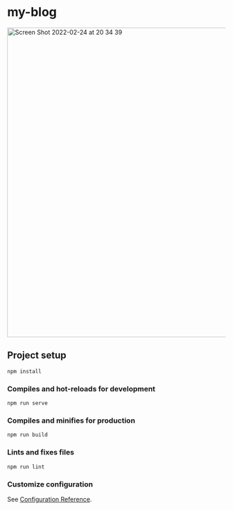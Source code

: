 # my-blog
<img width="714" alt="Screen Shot 2022-02-24 at 20 34 39" src="https://user-images.githubusercontent.com/38991074/155625283-403f9ecf-f0f2-4a9d-9b64-176561bc5cc2.png">


## Project setup
```
npm install
```

### Compiles and hot-reloads for development
```
npm run serve
```

### Compiles and minifies for production
```
npm run build
```

### Lints and fixes files
```
npm run lint
```

### Customize configuration
See [Configuration Reference](https://cli.vuejs.org/config/).
